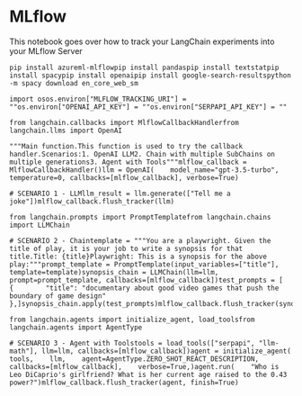 MLflow
======

This notebook goes over how to track your LangChain experiments into your MLflow Server

    pip install azureml-mlflowpip install pandaspip install textstatpip install spacypip install openaipip install google-search-resultspython -m spacy download en_core_web_sm

    import osos.environ["MLFLOW_TRACKING_URI"] = ""os.environ["OPENAI_API_KEY"] = ""os.environ["SERPAPI_API_KEY"] = ""

    from langchain.callbacks import MlflowCallbackHandlerfrom langchain.llms import OpenAI

    """Main function.This function is used to try the callback handler.Scenarios:1. OpenAI LLM2. Chain with multiple SubChains on multiple generations3. Agent with Tools"""mlflow_callback = MlflowCallbackHandler()llm = OpenAI(    model_name="gpt-3.5-turbo", temperature=0, callbacks=[mlflow_callback], verbose=True)

    # SCENARIO 1 - LLMllm_result = llm.generate(["Tell me a joke"])mlflow_callback.flush_tracker(llm)

    from langchain.prompts import PromptTemplatefrom langchain.chains import LLMChain

    # SCENARIO 2 - Chaintemplate = """You are a playwright. Given the title of play, it is your job to write a synopsis for that title.Title: {title}Playwright: This is a synopsis for the above play:"""prompt_template = PromptTemplate(input_variables=["title"], template=template)synopsis_chain = LLMChain(llm=llm, prompt=prompt_template, callbacks=[mlflow_callback])test_prompts = [    {        "title": "documentary about good video games that push the boundary of game design"    },]synopsis_chain.apply(test_prompts)mlflow_callback.flush_tracker(synopsis_chain)

    from langchain.agents import initialize_agent, load_toolsfrom langchain.agents import AgentType

    # SCENARIO 3 - Agent with Toolstools = load_tools(["serpapi", "llm-math"], llm=llm, callbacks=[mlflow_callback])agent = initialize_agent(    tools,    llm,    agent=AgentType.ZERO_SHOT_REACT_DESCRIPTION,    callbacks=[mlflow_callback],    verbose=True,)agent.run(    "Who is Leo DiCaprio's girlfriend? What is her current age raised to the 0.43 power?")mlflow_callback.flush_tracker(agent, finish=True)